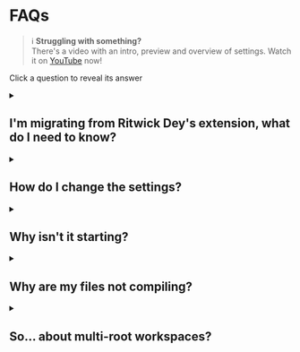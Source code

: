 # FAQs

> ℹ️ **Struggling with something?**  
> There's a video with an intro, preview and overview of settings. Watch it on [YouTube](https://youtu.be/6Wo3mYBLNyA) now!

Click a question to reveal its answer

<details>
<summary>
  <h2>I'm migrating from Ritwick Dey's extension, what do I need to know?</h2>
</summary>

Well, **lots of things**.

Firstly, welcome! I'm glad you're here!

Here's some of the most important changes:

-   We now require VS Code version 1.74
-   We are no longer dependant on `ritwickdey.LiveServer`. You can manually add this package to VS Code, if you need it
-   We are using a quicker type of SASS
-   Some settings have been changed
    -   `formats[]`:
        -   `format` only accepts `compressed` or `expanded`
        -   `extensionName` allows any string that ends in `.css` - and contains no path separators - meaning that `-min.css` is now valid
    -   `autoprefix`:
        -   The default is `defaults`
        -   `null` is no longer accepted, use `false` instead
        -   When `true` we will find a `.browserslistrc` file or `browserslist` in your `package.json`. No more duplicating settings!
    -   `showOutputWindow` is now `showOutputWindowOn` and uses log values (`Debug`, `Error`, etc.). It's default log level is `Information` - at this level it will output the same information that the original extension does
-   Some settings are new!
    -   `formats[]`:
        -   `savePathReplacementPairs`: replace segments in the output path
        -   `generateMap`: generate map files at a format level (overwriting the top-tier setting of the same name)
    -   `watchOnLaunch`: state whether you want to watch files upon launch
    -   `compileOnWatch`: state if files should be compiled upon watching
    -   `forceBaseDirectory`: state the base directory of all you SASS files. Aids in reducing wasted resources while searching for files
    -   `partialsList`: specify what files are actually partials (or which folders contain them)

Here are some things you probably won't care about as much

-   The extension has had a massive overhaul. Performance optimisation, and new features!
-   The quicker SASS package is `sass-embedded`. This utilises DartSass directly - rather than a JS interpreted version
-   We abandoned `glob` (the package, not the patterns) and we now use `fdir` which is blazingly fast
-   New commands!
    -   `liveSass.command.compileCurrentSass`: perform a one-time compilation of the current SASS file
    -   `liveSass.command.createIssue`: opens a link to create a new issue in GutHub. If an unexpected error occurred then error information is readily available to paste into the new issue
    -   `liveSass.command.debugInclusion`: check if the current SASS file will be included, based on your settings
    -   `liveSass.command.debugFileList`: get a full list of files that are included and excluded
    -   Various commands to change the log level (meaning you can key bind them)
-   We support multi-root/multi-folder workspaces
-   Map files now link back to the correct line after `autoprefixer` has been applied
-   Clicking the status bar icon while in the `Success` or `Error` state will show the output window

</details>

<details>
<summary>
  <h2>How do I change the settings?</h2>
</summary>

Create a `.vscode` folder in the root of your project. Inside the `.vscode` folder create a JSON file named `settings.json`.

Open the `settings.json` file and type following key-value pairs. _By the way, you'll get intellisense!_

```json
{
    "liveSassCompile.settings.formats": [
        {
            "format": "expanded",
            "extensionName": ".css",
            "savePath": "/css"
        },
        {
            "extensionName": ".min.css",
            "format": "compressed",
            "savePath": "/dist/css"
        }
    ],
    "liveSassCompile.settings.excludeList": [
        "**/node_modules/**",
        ".vscode/**"
    ],
    "liveSassCompile.settings.generateMap": true,
    "liveSassCompile.settings.autoprefix": ["defaults"]
}
```

</details>

<details>
<summary>
  <h2>Why isn't it starting?</h2>
</summary>

If the extension doesn't activate (show up in the status bar), then it's most likely that you don't have any `.scss` or`.sass` files in your project.

Just create a SASS file, or open one, and the extension will activate

Alternatively, if you're working with `.sass` files, you may not have the [SASS extension](https://marketplace.visualstudio.com/items?itemName=Syler.sass-indented) installed. Install it so VS Code can identify `.sass` files and activate the extension.

</details>

<details>
<summary>
  <h2>Why are my files not compiling?</h2>
</summary>

A common issue is incorrectly configured glob patterns used in the include/exclude settings. You can check your glob patterns [here](https://globster.xyz/) (_be aware that this site doesn't match all [picomatch expressions](https://github.com/micromatch/picomatch#library-comparisons)_).

Still having problems? Try the below steps

1. Open the command palette by pressing <kbd>F1</kbd> or (<kbd>Ctrl</kbd>/<kbd>Cmd</kbd>) + <kbd>Shift</kbd> + <kbd>P</kbd>
1. Run `liveSass.command.debugInclusion`, this will open the output and tell you if the file is included based on your settings
1. If you can't resolve the issue with the information present then move on below
1. Next run `liveSass.command.debugFileList`
1. Try to resolve your issue using the returned information in the output

Still no luck?

1. Run `liveSass.command.createIssue`
1. Information is automatically placed in your clipboard and your browser will open a new window
1. Please make sure to paste the information, which is now in your clipboard, into the location stated. Also include the information returned by the `liveSass.command.debugFileList` command from step 4 above

</details>

<details>
<summary>
  <h2>So... about multi-root workspaces?</h2>
</summary>

### What is it?

A multi-root workspaces is a project that gives you access to a folder at `C:/a/b/c` and `C:/x/y/z` - all from one VS Code window!

By doing this, and when an extension is configured for it, you can have independent settings for each project. But don't worry, you don't need to duplicate settings! Default settings can be placed in the `.code-workspace` - these are then ignored if the same settings exists in a workspace folder's `settings.json`.

_Note: Each workspace folder must have a `.vscode` folder with a `settings.json` file for the settings to overwrite the workspace defaults._

### I like it! how do I set one up?

When you open any folder in VS Code it is essentially a "single-root" workspace.

First, right click (left click on mac) in some open space on the `Explorer` tab. You will see an option to `Add folder to workspace`. After you click this, you can choose to add a folder to your project that's in any location on your machine. By doing this VS Code will create a `.code-workspace` file. This creates an actual workspace - well, in this case, a "multi-root" workspace.

### Okay, so what settings can I use?

The following settings can all be made available to each workspaces `settings.json` file.

-   `liveSassCompile.settings.formats`
-   `liveSassCompile.settings.excludeList`
-   `liveSassCompile.settings.includeItems`
-   `liveSassCompile.settings.generateMap`
-   `liveSassCompile.settings.autoprefix`
-   `liveSassCompile.settings.forceBaseDirectory`
-   `liveSassCompile.settings.partialsList`

</details>
